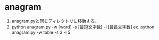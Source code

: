 # anagram
1.	anagram.pyと同じディレクトリに移動する。
2.	python anagram.py -w [word] -s [最短文字数] -l [最長文字数]
ex. python anagram.py -w table -s 3 -l 5
